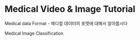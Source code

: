 # Medical Video & Image Tutorial 

Medical data Format - 메디컬 데이터의 포맷에 대해서 알아봅시다

Medical Image Classification
